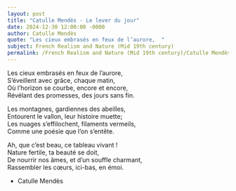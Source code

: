 ```yaml
---
layout: post
title: "Catulle Mendès - Le lever du jour"
date: 2024-12-30 12:00:00 -0000
author: Catulle Mendès
quote: "Les cieux embrasés en feux de l’aurore,  "
subject: French Realism and Nature (Mid 19th century)
permalink: /French Realism and Nature (Mid 19th century)/Catulle Mendès/Catulle Mendès - Le lever du jour
---
```


Les cieux embrasés en feux de l’aurore,  
S’éveillent avec grâce, chaque matin,  
Où l’horizon se courbe, encore et encore,  
Révélant des promesses, des jours sans fin.

Les montagnes, gardiennes des abeilles,  
Entourent le vallon, leur histoire muette;  
Les nuages s’effilochent, filaments vermeils,  
Comme une poésie que l’on s’entête.

Ah, que c’est beau, ce tableau vivant !  
Nature fertile, ta beauté se doit,  
De nourrir nos âmes, et d’un souffle charmant,  
Rassembler les cœurs, ici-bas, en émoi.

- Catulle Mendès
